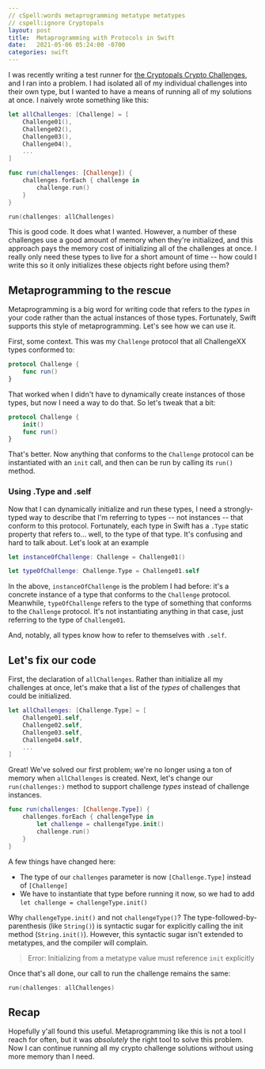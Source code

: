 ```yaml
---
// cSpell:words metaprogramming metatype metatypes
// cspell:ignore Cryptopals
layout: post
title:  Metaprogramming with Protocols in Swift
date:   2021-05-06 05:24:00 -0700
categories: swift
---
```


I was recently writing a test runner for [the Cryptopals Crypto Challenges](https://cryptopals.com), and I ran into a problem. I had isolated all of my individual challenges into their own type, but I wanted to have a means of running all of my solutions at once. I naively wrote something like this:

```swift
let allChallenges: [Challenge] = [
    Challenge01(),
    Challenge02(),
    Challenge03(),
    Challenge04(),
    ...
]

func run(challenges: [Challenge]) {
    challenges.forEach { challenge in
        challenge.run()
    }
}

run(challenges: allChallenges)
```

This is good code. It does what I wanted. However, a number of these challenges use a good amount of memory when they're initialized, and this approach pays the memory cost of initializing all of the challenges at once. I really only need these types to live for a short amount of time -- how could I write this so it only initializes these objects right before using them?

## Metaprogramming to the rescue
Metaprogramming is a big word for writing code that refers to the _types_ in your code rather than the actual instances of those types. Fortunately, Swift supports this style of metaprogramming. Let's see how we can use it.

First, some context. This was my `Challenge` protocol that all ChallengeXX types conformed to:

```swift
protocol Challenge {
    func run()
}
```

That worked when I didn't have to dynamically create instances of those types, but now I need a way to do that. So let's tweak that a bit:

```swift
protocol Challenge {
    init()
    func run()
}
```

That's better. Now anything that conforms to the `Challenge` protocol can be instantiated with an `init` call, and then can be run by calling its `run()` method.

### Using .Type and .self
Now that I can dynamically initialize and run these types, I need a strongly-typed way to describe that I'm referring to types -- not instances -- that conform to this protocol. Fortunately, each type in Swift has a `.Type` static property that refers to... well, to the type of that type. It's confusing and hard to talk about. Let's look at an example

```swift
let instanceOfChallenge: Challenge = Challenge01()

let typeOfChallenge: Challenge.Type = Challenge01.self
```

In the above, `instanceOfChallenge` is the problem I had before: it's a concrete instance of a type that conforms to the `Challenge` protocol. Meanwhile, `typeOfChallenge` refers to the type of something that conforms to the `Challenge` protocol. It's not instantiating anything in that case, just referring to the type of `Challenge01`.

And, notably, all types know how to refer to themselves with `.self`. 

## Let's fix our code
First, the declaration of `allChallenges`. Rather than initialize all my challenges at once, let's make that a list of the _types_ of challenges that could be initialized.

```swift
let allChallenges: [Challenge.Type] = [
    Challenge01.self,
    Challenge02.self,
    Challenge03.self,
    Challenge04.self,
    ...
]
```

Great! We've solved our first problem; we're no longer using a ton of memory when `allChallenges` is created. Next, let's change our `run(challenges:)` method to support challenge _types_ instead of challenge instances.

```swift
func run(challenges: [Challenge.Type]) {
    challenges.forEach { challengeType in
        let challenge = challengeType.init()
        challenge.run()
    }
}
```

A few things have changed here:
- The type of our `challenges` parameter is now `[Challenge.Type]` instead of `[Challenge]`
- We have to instantiate that type before running it now, so we had to add `let challenge = challengeType.init()`

Why `challengeType.init()` and not `challengeType()`? The type-followed-by-parenthesis (like `String()`) is syntactic sugar for explicitly calling the init method (`String.init()`). However, this syntactic sugar isn't extended to metatypes, and the compiler will complain.

> Error: Initializing from a metatype value must reference `init` explicitly

Once that's all done, our call to run the challenge remains the same:

```swift
run(challenges: allChallenges)
```

## Recap
Hopefully y'all found this useful. Metaprogramming like this is not a tool I reach for often, but it was _absolutely_ the right tool to solve this problem. Now I can continue running all my crypto challenge solutions without using more memory than I need. 